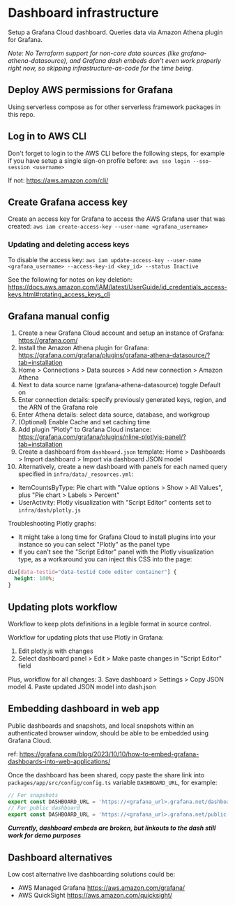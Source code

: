# Dashboard infrastructure

Setup a Grafana Cloud dashboard. Queries data via Amazon Athena plugin for Grafana.

_Note: No Terraform support for non-core data sources (like grafana-athena-datasource), and Grafana dash embeds don't even work properly right now, so skipping infrastructure-as-code for the time being._

## Deploy AWS permissions for Grafana

Using serverless compose as for other serverless framework packages in this repo.

## Log in to AWS CLI

Don't forget to login to the AWS CLI before the following steps, for example if you have setup a single sign-on profile before:
`aws sso login --sso-session <username>`

If not: https://aws.amazon.com/cli/

## Create Grafana access key

Create an access key for Grafana to access the AWS Grafana user that was created:
`aws iam create-access-key --user-name <grafana_username>`

### Updating and deleting access keys

To disable the access key:
`aws iam update-access-key --user-name <grafana_username> --access-key-id <key_id> --status Inactive`

See the following for notes on key deletion:
https://docs.aws.amazon.com/IAM/latest/UserGuide/id_credentials_access-keys.html#rotating_access_keys_cli

## Grafana manual config 

1. Create a new Grafana Cloud account and setup an instance of Grafana: https://grafana.com/
1. Install the Amazon Athena plugin for Grafana: https://grafana.com/grafana/plugins/grafana-athena-datasource/?tab=installation
1. Home > Connections > Data sources > Add new connection > Amazon Athena
1. Next to data source name (grafana-athena-datasource) toggle Default on
1. Enter connection details: specify previously generated keys, region, and the ARN of the Grafana role
1. Enter Athena details: select data source, database, and workgroup 
1. (Optional) Enable Cache and set caching time
1. Add plugin "Plotly" to Grafana Cloud instance: https://grafana.com/grafana/plugins/nline-plotlyjs-panel/?tab=installation
1. Create a dashboard from `dashboard.json` template: Home > Dashboards > Import dashboard > Import via dashboard JSON model
1. Alternatively, create a new dashboard with panels for each named query specified in `infra/data/_resources.yml`:
  - ItemCountsByType: Pie chart with "Value options > Show > All Values", plus "Pie chart > Labels > Percent"
  - UserActivity: Plotly visualization with "Script Editor" contents set to `infra/dash/plotly.js`

Troubleshooting Plotly graphs:
- It might take a long time for Grafana Cloud to install plugins into your instance so you can select "Plotly" as the panel type
- If you can't see the "Script Editor" panel with the Plotly visualization type, as a workaround you can inject this CSS into the page:
```css
div[data-testid="data-testid Code editor container"] {
  height: 100%;
}
```

## Updating plots workflow

Workflow to keep plots definitions in a legible format in source control.

Workflow for updating plots that use Plotly in Grafana:
1. Edit plotly.js with changes
2. Select dashboard panel > Edit > Make paste changes in "Script Editor" field

Plus, workflow for all changes:
3. Save dashboard > Settings > Copy JSON model
4. Paste updated JSON model into dash.json

## Embedding dashboard in web app

Public dashboards and snapshots, and local snapshots within an authenticated browser window, should be able to be embedded using Grafana Cloud.

ref: https://grafana.com/blog/2023/10/10/how-to-embed-grafana-dashboards-into-web-applications/

Once the dashboard has been shared, copy paste the share link into `packages/app/src/config/config.ts` variable `DASHBOARD_URL`, for example:

```ts
// For snapshots
export const DASHBOARD_URL = 'https://<grafana_url>.grafana.net/dashboard/snapshot/<dash_link_id>'
// For public dashboard
export const DASHBOARD_URL = 'https://<grafana_url>.grafana.net/public-dashboards/<dash_link_id>'
```

***_Currently, dashboard embeds are broken, but linkouts to the dash still work for demo purposes_***

## Dashboard alternatives

Low cost alternative live dashboarding solutions could be:
- AWS Managed Grafana https://aws.amazon.com/grafana/
- AWS QuickSight https://aws.amazon.com/quicksight/